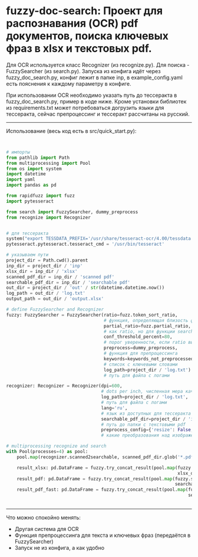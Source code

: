 # fuzzy-doc-search: Проект для распознавания (OCR) pdf документов, поиска ключевых фраз в xlsx и текстовых pdf.

Для OCR используется класс Recognizer (из recognize.py). Для поиска - FuzzySearcher (из search.py).
Запуска из конфига идёт через fuzzy_doc_search.py, конфиг лежит в папке inp, в example_config.yaml есть пояснения к каждому параметру в конфиге.

При использовании OCR необходимо указать путь до тессеракта в fuzzy_doc_search.py, пример в коде ниже. Кроме установки библиотек из requirements.txt может потребоваться догрузить языки для тессеракта, сейчас препроцессинг и тессеракт рассчитаны на русский.

____

Использование (весь код есть в src/quick_start.py):

```python


# импорты
from pathlib import Path
from multiprocessing import Pool
from os import system
import datetime
import yaml
import pandas as pd

from rapidfuzz import fuzz
import pytesseract

from search import FuzzySearcher, dummy_preprocess
from recognize import Recognizer


# для тессеракта
system("export TESSDATA_PREFIX='/usr/share/tesseract-ocr/4.00/tessdata'")
pytesseract.pytesseract.tesseract_cmd = '/usr/bin/tesseract'

# указываем пути
project_dir = Path.cwd().parent
inp_dir = project_dir / 'inp'
xlsx_dir = inp_dir / 'xlsx'
scanned_pdf_dir = inp_dir / 'scanned pdf'
searchable_pdf_dir = inp_dir / 'searchable pdf'
out_dir = project_dir / 'out' / str(datetime.datetime.now())
log_path = out_dir / 'log.txt'
output_path = out_dir / 'output.xlsx'

# define FuzzySearcher and Recognizer
fuzzy: FuzzySearcher = FuzzySearcher(ratio=fuzz.token_sort_ratio,        
                                     # функция, определяющая близость фраз с значениями в (0, 100)
                                     partial_ratio=fuzz.partial_ratio,
                                     # как ratio, но для функции search_in_pdf_fast
                                     conf_threshold_percent=80,
                                     # порог уверенности, если ratio выше погрога, то фраза считается найденной
                                     preprocess=dummy_preprocess,
                                     # функция для препроцессинга
                                     keywords=keywords_not_preprocessed,
                                     # список с ключевыми словами
                                     log_path=project_dir / 'log.txt')
                                     # путь для файла с логами

recognizer: Recognizer = Recognizer(dpi=600,
                                    # dots per inch, численная мера качества фото при распознавании, 300-600 рекомендуется
                                    log_path=project_dir / 'log.txt',
                                    # путь для файла с логами
                                    lang='ru',
                                    # язык из доступных для тессеракта
                                    searchable_pdf_dir=project_dir / 'inp' / 'searchable pdf',
                                    # путь до папки с текстовыми pdf
                                    preprocess_config={'resize': False, 'adaptiveThreshold': False, 'bilateralFilter': False})
                                    # какие преобразования над изображениями из Recognizer.image_preprocess применять

# multiprocessing recognize and search
with Pool(processes=4) as pool:
    pool.map(recognizer.scanned2searchable, scanned_pdf_dir.glob('*.pdf'))

    result_xlsx: pd.DataFrame = fuzzy.try_concat_result(pool.map(fuzzy.search_in_xlsx,
                                                                 xlsx_dir.glob('*.xlsx')))
    result_pdf: pd.DataFrame = fuzzy.try_concat_result(pool.map(fuzzy.search_in_pdf,
                                                                searchable_pdf_dir.glob('*.pdf')))
    result_pdf_fast: pd.DataFrame = fuzzy.try_concat_result(pool.map(fuzzy.search_in_pdf_fast,
                                                                     searchable_pdf_dir.glob('*.pdf')))
                                                                     
```
____

Что можно спокойно менять:
- Другая система для OCR
- Функция препроцессинга для текста и ключевых фраз (передаётся в FuzzySearcher)
- Запуск не из конфига, а как удобно
